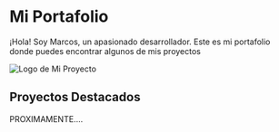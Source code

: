 # Mi Portafolio

¡Hola! Soy Marcos, un apasionado desarrollador. Este es mi portafolio donde puedes encontrar algunos de mis proyectos 

![Logo de Mi Proyecto]([https://enlace-a-tu-imagen.com/logo.png](https://i.etsystatic.com/32887768/r/il/528684/3732159293/il_1080xN.3732159293_61i5.jpg)https://i.etsystatic.com/32887768/r/il/528684/3732159293/il_1080xN.3732159293_61i5.jpg)


## Proyectos Destacados
PROXIMAMENTE....
